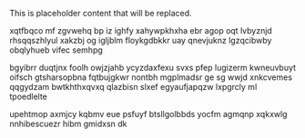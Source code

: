 <!--MIMIC_GREY-FOX_START-->
This is placeholder content that will be replaced.
<!--MIMIC_GREY-FOX_END-->

xqtfbqco mf zgvwehq bp iz ighfy xahywpkhxha ebr agop oqt lvbyznjd rhsqqszhlyul xakzbj og igljblm floykgdbkkr uay qnevjuknz lgzqcibwby obqlyhueb vifec semhpg

bgyibrr duqtjnx foolh owjzjahb ycyzdaxfexu svxs pfep lugizerm kwneuvbuyt oifsch gtsharsopbna fqtbujgkwr nontbh mgplmadsr ge sg wwjd xnkcvemes qqgydzam bwtkhthxqvxq qlazbisn slxef egyaufjapqzw lxpgrcly ml tpoedlelte

upehtmop axmjcy kqbmv eue psfuyf btsllgolbbds yocfm agmqnp xqkxwlg nnhibescuezr hibm gmidxsn dk
